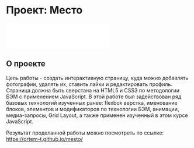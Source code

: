 # Проект: Место


![](./src/images/logo.svg)

## О проекте

Цель работы - создать интерактивную страницу, куда можно добавлять фотографии, удалять их, ставить лайки и редактировать профиль. Страница должна быть сверстана на HTML5 и CSS3 по методологии БЭМ с применением JavaScript.
В этой работе был задействован ряд базовых технологий изученных ранее: flexbox верстка, именование блоков, элементов и модификаторов по технологии БЭМ, анимации, медиа-запросы, Grid Layout, а также применен изученный в этом курсе JavaScript.

Результат проделанной работы можно посмотреть по ссылке: https://ortem-t.github.io/mesto/

